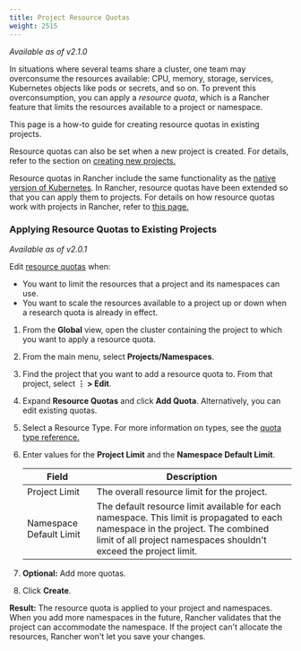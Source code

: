 ```yaml
---
title: Project Resource Quotas
weight: 2515
---
```


_Available as of v2.1.0_

In situations where several teams share a cluster, one team may overconsume the resources available: CPU, memory, storage, services, Kubernetes objects like pods or secrets, and so on.  To prevent this overconsumption, you can apply a _resource quota_, which is a Rancher feature that limits the resources available to a project or namespace.

This page is a how-to guide for creating resource quotas in existing projects.

Resource quotas can also be set when a new project is created. For details, refer to the section on [creating new projects.]({{<baseurl>}}/rancher/v2.0-v2.4/en/cluster-admin/projects-and-namespaces/#creating-projects)

Resource quotas in Rancher include the same functionality as the [native version of Kubernetes](https://kubernetes.io/docs/concepts/policy/resource-quotas/). In Rancher, resource quotas have been extended so that you can apply them to projects. For details on how resource quotas work with projects in Rancher, refer to [this page.](./quotas-for-projects)

### Applying Resource Quotas to Existing Projects

_Available as of v2.0.1_

Edit [resource quotas]({{<baseurl>}}/rancher/v2.0-v2.4/en/k8s-in-rancher/projects-and-namespaces/resource-quotas) when:

- You want to limit the resources that a project and its namespaces can use.
- You want to scale the resources available to a project up or down when a research quota is already in effect.

1. From the **Global** view, open the cluster containing the project to which you want to apply a resource quota.

1. From the main menu, select **Projects/Namespaces**.

1. Find the project that you want to add a resource quota to. From that project, select **&#8942; > Edit**.

1. Expand **Resource Quotas** and click **Add Quota**. Alternatively, you can edit existing quotas.

1. Select a Resource Type. For more information on types, see the [quota type reference.](./quota-type-reference)

1. Enter values for the **Project Limit** and the **Namespace Default Limit**.

    | Field                   | Description                                                                                              |
    | ----------------------- | -------------------------------------------------------------------------------------------------------- |
    | Project Limit           | The overall resource limit for the project.                                                              |
    | Namespace Default Limit | The default resource limit available for each namespace. This limit is propagated to each namespace in the project. The combined limit of all project namespaces shouldn't exceed the project limit. |

1. **Optional:** Add more quotas.

1. Click **Create**.

**Result:** The resource quota is applied to your project and namespaces. When you add more namespaces in the future, Rancher validates that the project can accommodate the namespace. If the project can't allocate the resources, Rancher won't let you save your changes.
